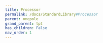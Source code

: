 ```yaml
---
title: Processor
permalink: /docs/StandardLibrary#Processor
parent: onepole
grand_parent: tpt
has_children: False
nav_order: 1
---
```

